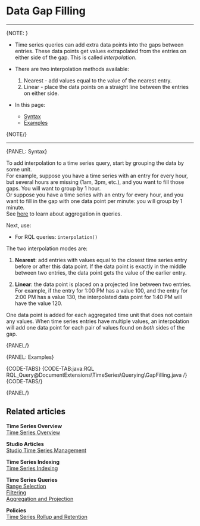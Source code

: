 ﻿# Data Gap Filling

---

{NOTE: }

* Time series queries can add extra data points into the gaps between entries. 
  These data points get values extrapolated from the entries on either side of 
  the gap. This is called _interpolation_.  

* There are two interpolation methods available:  
  1. Nearest - add values equal to the value of the nearest entry.  
  2. Linear - place the data points on a straight line between the entries on 
     either side.  

* In this page:  
  * [Syntax](../../../document-extensions/timeseries/querying/gap-filling#syntax)  
  * [Examples](../../../document-extensions/timeseries/querying/gap-filling#examples)  

{NOTE/}

---

{PANEL: Syntax}

To add interpolation to a time series query, start by grouping the data by some 
unit.  
For example, suppose you have a time series with an entry for every hour, 
but several hours are missing (1am, 3pm, etc.), and you want to fill those 
gaps. You will want to group by 1 hour.  
Or suppose you have a time series with an entry for every hour, and you want to 
fill in the gap with one data point per minute: you will group by 1 minute.  
See [here](../../../document-extensions/timeseries/querying/aggregation-and-projections) 
to learn about aggregation in queries.  

Next, use:  

* For RQL queries: `interpolation()`  

The two interpolation modes are:  

1. **Nearest**: add entries with values equal to the closest time series entry 
before or after this data point. If the data point is exactly in the middle 
between two entries, the data point gets the value of the earlier entry.  

2. **Linear**: the data point is placed on a projected line between two entries. 
For example, if the entry for 1:00 PM has a value 100, and the entry for 2:00 PM 
has a value 130, the interpolated data point for 1:40 PM will have the value 120.  

One data point is added for each aggregated time unit that does not contain any 
values. When time series entries have multiple values, an interpolation will add 
one data point for each pair of values found on *both* sides of the gap.  

{PANEL/}

{PANEL: Examples}

{CODE-TABS}
{CODE-TAB:java:RQL RQL_Query@DocumentExtensions\TimeSeries\Querying\GapFilling.java /}
{CODE-TABS/}

{PANEL/}

## Related articles

**Time Series Overview**  
[Time Series Overview](../../../document-extensions/timeseries/overview)  

**Studio Articles**  
[Studio Time Series Management](../../../studio/database/document-extensions/time-series)  

**Time Series Indexing**  
[Time Series Indexing](../../../document-extensions/timeseries/indexing)  

**Time Series Queries**  
[Range Selection](../../../document-extensions/timeseries/querying/choosing-query-range)  
[Filtering](../../../document-extensions/timeseries/querying/filtering)  
[Aggregation and Projection](../../../document-extensions/timeseries/querying/aggregation-and-projections)  

**Policies**  
[Time Series Rollup and Retention](../../../document-extensions/timeseries/rollup-and-retention)  
